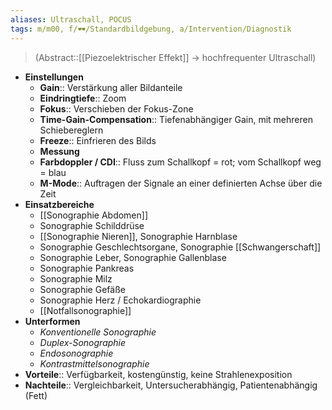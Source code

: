 ```yaml
---
aliases: Ultraschall, POCUS
tags: m/m00, f/🕶️/Standardbildgebung, a/Intervention/Diagnostik
---
```

> (Abstract::[[Piezoelektrischer Effekt]] → hochfrequenter Ultraschall)
- **Einstellungen**
	- **Gain**:: Verstärkung aller Bildanteile
	- **Eindringtiefe**:: Zoom
	- **Fokus**:: Verschieben der Fokus-Zone
	- **Time-Gain-Compensation**:: Tiefenabhängiger Gain, mit mehreren Schiebereglern
	- **Freeze**:: Einfrieren des Bilds
	- **Messung**
	- **Farbdoppler / CDI**:: Fluss zum Schallkopf = rot; vom Schallkopf weg = blau
	- **M-Mode**:: Auftragen der Signale an einer definierten Achse über die Zeit
- **Einsatzbereiche**
	- [[Sonographie Abdomen]]
	- Sonographie Schilddrüse
	- [[Sonographie Nieren]], Sonographie Harnblase
	- Sonographie Geschlechtsorgane, Sonographie [[Schwangerschaft]]
	- Sonographie Leber, Sonographie Gallenblase
	- Sonographie Pankreas
	- Sonographie Milz
	- Sonographie Gefäße
	- Sonographie Herz / Echokardiographie
	- [[Notfallsonographie]]
- **Unterformen**
	- *Konventionelle Sonographie*
	- *Duplex-Sonographie*
	- *Endosonographie*
	- *Kontrastmittelsonographie*
- **Vorteile**:: Verfügbarkeit, kostengünstig, keine Strahlenexposition
- **Nachteile**:: Vergleichbarkeit, Untersucherabhängig, Patientenabhängig (Fett)